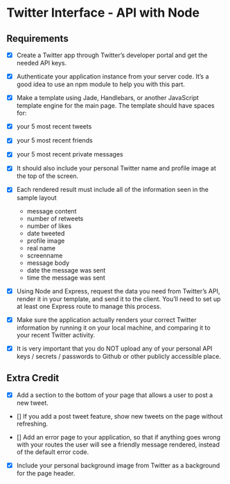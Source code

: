 Twitter Interface - API with Node
================================

## Requirements

- [X] Create a Twitter app through Twitter’s developer portal and get the needed API keys.

- [X] Authenticate your application instance from your server code. It’s a good idea to use an npm module to help you with this part.

- [X] Make a template using Jade, Handlebars, or another JavaScript template engine for the main page. The template should have spaces for:

- [X] your 5 most recent tweets

- [X] your 5 most recent friends

- [X] your 5 most recent private messages

- [X] It should also include your personal Twitter name and profile image at the top of the screen.

- [X] Each rendered result must include all of the information seen in the sample layout
	- message content
	- number of retweets
	- number of likes
	- date tweeted
	- profile image
	- real name
	- screenname
	- message body
	- date the message was sent
	- time the message was sent

- [X] Using Node and Express, request the data you need from Twitter’s API, render it in your template, and send it to the client. You’ll need to set up at least one Express route to manage this process.

- [X] Make sure the application actually renders your correct Twitter information by running it on your local machine, and comparing it to your recent Twitter activity.

- [X] It is very important that you do NOT upload any of your personal API keys / secrets / passwords to Github or other publicly accessible place.


## Extra Credit

- [X] Add a section to the bottom of your page that allows a user to post a new tweet.

- [] If you add a post tweet feature, show new tweets on the page without refreshing.

- [] Add an error page to your application, so that if anything goes wrong with your routes the user will see a friendly message rendered, instead of the default error code.

- [X] Include your personal background image from Twitter as a background for the page header.